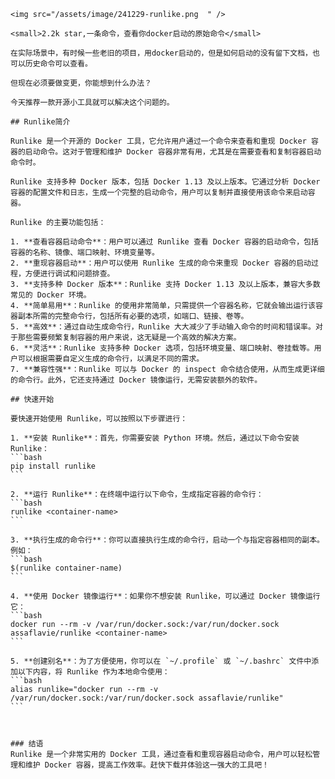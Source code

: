     <img src="/assets/image/241229-runlike.png  " />

    <small>2.2k star,一条命令，查看你docker启动的原始命令</small>

    在实际场景中，有时候一些老旧的项目，用docker启动的，但是如何启动的没有留下文档，也可以历史命令可以查看。

    但现在必须要做变更，你能想到什么办法？

    今天推荐一款开源小工具就可以解决这个问题的。

    ## Runlike简介

    Runlike 是一个开源的 Docker 工具，它允许用户通过一个命令来查看和重现 Docker 容器的启动命令。这对于管理和维护 Docker 容器非常有用，尤其是在需要查看和复制容器启动命令时。

    Runlike 支持多种 Docker 版本，包括 Docker 1.13 及以上版本。它通过分析 Docker 容器的配置文件和日志，生成一个完整的启动命令，用户可以复制并直接使用该命令来启动容器。

    Runlike 的主要功能包括：

    1. **查看容器启动命令**：用户可以通过 Runlike 查看 Docker 容器的启动命令，包括容器的名称、镜像、端口映射、环境变量等。
    2. **重现容器启动**：用户可以使用 Runlike 生成的命令来重现 Docker 容器的启动过程，方便进行调试和问题排查。
    3. **支持多种 Docker 版本**：Runlike 支持 Docker 1.13 及以上版本，兼容大多数常见的 Docker 环境。
    4. **简单易用**：Runlike 的使用非常简单，只需提供一个容器名称，它就会输出运行该容器副本所需的完整命令行，包括所有必要的选项，如端口、链接、卷等。
    5. **高效**：通过自动生成命令行，Runlike 大大减少了手动输入命令的时间和错误率。对于那些需要频繁复制容器的用户来说，这无疑是一个高效的解决方案。
    6. **灵活**：Runlike 支持多种 Docker 选项，包括环境变量、端口映射、卷挂载等。用户可以根据需要自定义生成的命令行，以满足不同的需求。
    7. **兼容性强**：Runlike 可以与 Docker 的 inspect 命令结合使用，从而生成更详细的命令行。此外，它还支持通过 Docker 镜像运行，无需安装额外的软件。

    ## 快速开始

    要快速开始使用 Runlike，可以按照以下步骤进行：

    1. **安装 Runlike**：首先，你需要安装 Python 环境。然后，通过以下命令安装 Runlike：
    ```bash
    pip install runlike
    ```

    2. **运行 Runlike**：在终端中运行以下命令，生成指定容器的命令行：
    ```bash
    runlike <container-name>
    ```

    3. **执行生成的命令行**：你可以直接执行生成的命令行，启动一个与指定容器相同的副本。例如：
    ```bash
    $(runlike container-name)
    ```

    4. **使用 Docker 镜像运行**：如果你不想安装 Runlike，可以通过 Docker 镜像运行它：
    ```bash
    docker run --rm -v /var/run/docker.sock:/var/run/docker.sock assaflavie/runlike <container-name>
    ```

    5. **创建别名**：为了方便使用，你可以在 `~/.profile` 或 `~/.bashrc` 文件中添加以下内容，将 Runlike 作为本地命令使用：
    ```bash
    alias runlike="docker run --rm -v /var/run/docker.sock:/var/run/docker.sock assaflavie/runlike"
    ```



    ### 结语
    Runlike 是一个非常实用的 Docker 工具，通过查看和重现容器启动命令，用户可以轻松管理和维护 Docker 容器，提高工作效率。赶快下载并体验这一强大的工具吧！
